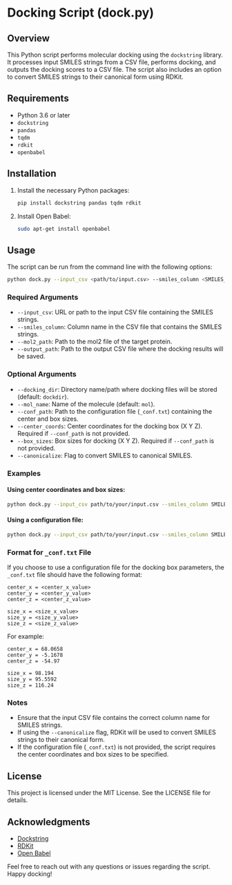 # Docking Script (dock.py)

## Overview

This Python script performs molecular docking using the `dockstring` library. It processes input SMILES strings from a CSV file, performs docking, and outputs the docking scores to a CSV file. The script also includes an option to convert SMILES strings to their canonical form using RDKit.

## Requirements

- Python 3.6 or later
- `dockstring`
- `pandas`
- `tqdm`
- `rdkit`
- `openbabel`

## Installation

1. Install the necessary Python packages:
   ```bash
   pip install dockstring pandas tqdm rdkit
   ```
2. Install Open Babel:
   ```bash
   sudo apt-get install openbabel
   ```

## Usage

The script can be run from the command line with the following options:

```bash
python dock.py --input_csv <path/to/input.csv> --smiles_column <SMILES_column_name> --mol2_path <path/to/mol2file.mol2> --output_path <path/to/output.csv> [options]
```

### Required Arguments

- `--input_csv`: URL or path to the input CSV file containing the SMILES strings.
- `--smiles_column`: Column name in the CSV file that contains the SMILES strings.
- `--mol2_path`: Path to the mol2 file of the target protein.
- `--output_path`: Path to the output CSV file where the docking results will be saved.

### Optional Arguments

- `--docking_dir`: Directory name/path where docking files will be stored (default: `dockdir`).
- `--mol_name`: Name of the molecule (default: `mol`).
- `--conf_path`: Path to the configuration file (`_conf.txt`) containing the center and box sizes.
- `--center_coords`: Center coordinates for the docking box (X Y Z). Required if `--conf_path` is not provided.
- `--box_sizes`: Box sizes for docking (X Y Z). Required if `--conf_path` is not provided.
- `--canonicalize`: Flag to convert SMILES to canonical SMILES.

### Examples

#### Using center coordinates and box sizes:

```bash
python dock.py --input_csv path/to/your/input.csv --smiles_column SMILES --mol2_path path/to/mol2file.mol2 --output_path path/to/output.csv --center_coords 68.0658 -5.1678 -54.97 --box_sizes 98.194 95.5592 116.24 --canonicalize
```

#### Using a configuration file:

```bash
python dock.py --input_csv path/to/your/input.csv --smiles_column SMILES --mol2_path path/to/mol2file.mol2 --conf_path path/to/conf.txt --output_path path/to/output.csv --canonicalize
```

### Format for `_conf.txt` File

If you choose to use a configuration file for the docking box parameters, the `_conf.txt` file should have the following format:

```
center_x = <center_x_value>
center_y = <center_y_value>
center_z = <center_z_value>

size_x = <size_x_value>
size_y = <size_y_value>
size_z = <size_z_value>
```

For example:

```
center_x = 68.0658
center_y = -5.1678
center_z = -54.97

size_x = 98.194
size_y = 95.5592
size_z = 116.24
```

### Notes

- Ensure that the input CSV file contains the correct column name for SMILES strings.
- If using the `--canonicalize` flag, RDKit will be used to convert SMILES strings to their canonical form.
- If the configuration file (`_conf.txt`) is not provided, the script requires the center coordinates and box sizes to be specified.

## License

This project is licensed under the MIT License. See the LICENSE file for details.

## Acknowledgments

- [Dockstring](https://github.com/rosenbjerg/dockstring)
- [RDKit](https://www.rdkit.org/)
- [Open Babel](http://openbabel.org/wiki/Main_Page)

Feel free to reach out with any questions or issues regarding the script. Happy docking!